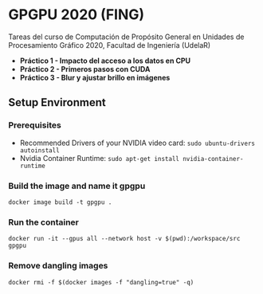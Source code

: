# GPGPU 2020 (FING)
Tareas del curso de Computación de Propósito General en Unidades de Procesamiento Gráfico 2020, Facultad de Ingeniería (UdelaR)
- **Práctico 1 - Impacto del acceso a los datos en CPU**
- **Práctico 2 - Primeros pasos con CUDA**
- **Práctico 3 - Blur y ajustar brillo en imágenes**

## Setup Environment

### Prerequisites
- Recommended Drivers of your NVIDIA video card: `sudo ubuntu-drivers autoinstall`
- Nvidia Container Runtime: `sudo apt-get install nvidia-container-runtime`

### Build the image and name it gpgpu
`docker image build -t gpgpu .`

### Run the container
`docker run -it --gpus all --network host -v $(pwd):/workspace/src gpgpu`

### Remove dangling images
`docker rmi -f $(docker images -f "dangling=true" -q)`
